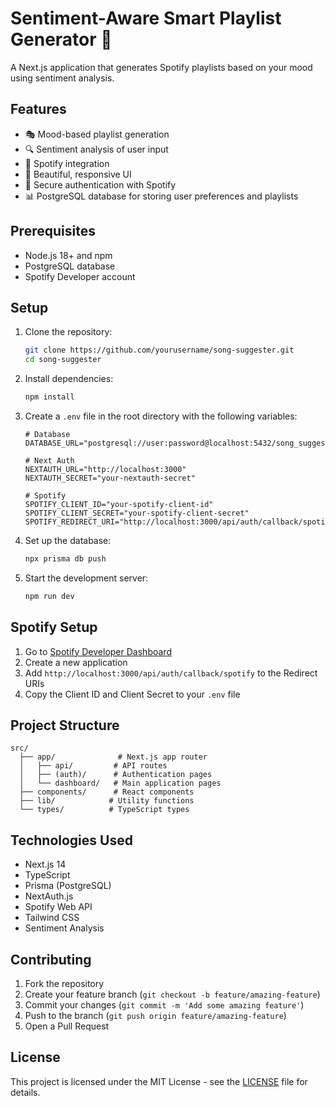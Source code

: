 # Sentiment-Aware Smart Playlist Generator 🎵

A Next.js application that generates Spotify playlists based on your mood using sentiment analysis.

## Features

- 🎭 Mood-based playlist generation
- 🔍 Sentiment analysis of user input
- 🎵 Spotify integration
- 🎨 Beautiful, responsive UI
- 🔐 Secure authentication with Spotify
- 📊 PostgreSQL database for storing user preferences and playlists

## Prerequisites

- Node.js 18+ and npm
- PostgreSQL database
- Spotify Developer account

## Setup

1. Clone the repository:
   ```bash
   git clone https://github.com/yourusername/song-suggester.git
   cd song-suggester
   ```

2. Install dependencies:
   ```bash
   npm install
   ```

3. Create a `.env` file in the root directory with the following variables:
   ```env
   # Database
   DATABASE_URL="postgresql://user:password@localhost:5432/song_suggester"

   # Next Auth
   NEXTAUTH_URL="http://localhost:3000"
   NEXTAUTH_SECRET="your-nextauth-secret"

   # Spotify
   SPOTIFY_CLIENT_ID="your-spotify-client-id"
   SPOTIFY_CLIENT_SECRET="your-spotify-client-secret"
   SPOTIFY_REDIRECT_URI="http://localhost:3000/api/auth/callback/spotify"
   ```

4. Set up the database:
   ```bash
   npx prisma db push
   ```

5. Start the development server:
   ```bash
   npm run dev
   ```

## Spotify Setup

1. Go to [Spotify Developer Dashboard](https://developer.spotify.com/dashboard)
2. Create a new application
3. Add `http://localhost:3000/api/auth/callback/spotify` to the Redirect URIs
4. Copy the Client ID and Client Secret to your `.env` file

## Project Structure

```
src/
  ├── app/              # Next.js app router
  │   ├── api/         # API routes
  │   ├── (auth)/      # Authentication pages
  │   └── dashboard/   # Main application pages
  ├── components/      # React components
  ├── lib/            # Utility functions
  └── types/          # TypeScript types
```

## Technologies Used

- Next.js 14
- TypeScript
- Prisma (PostgreSQL)
- NextAuth.js
- Spotify Web API
- Tailwind CSS
- Sentiment Analysis

## Contributing

1. Fork the repository
2. Create your feature branch (`git checkout -b feature/amazing-feature`)
3. Commit your changes (`git commit -m 'Add some amazing feature'`)
4. Push to the branch (`git push origin feature/amazing-feature`)
5. Open a Pull Request

## License

This project is licensed under the MIT License - see the [LICENSE](LICENSE) file for details.
